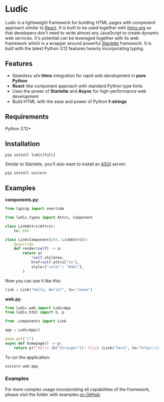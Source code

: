 # Ludic

Ludic is a lightweight framework for building HTML pages with component approach similar to [React](https://react.dev/). It is built to be used together with [htmx.org](https://htmx.org/) so that developers don't need to write almost any JavaScript to create dynamic web services. It's potential can be leveraged together with its web framework which is a wrapper around powerful [Starlette](https://www.starlette.io/) framework. It is built with the latest Python 3.12 features heavily incorporating typing.

## Features

- Seamless **&lt;/&gt; htmx** integration for rapid web development in **pure Python**
- **React**-like component approach with standard Python type hints
- Uses the power of **Starlette** and **Async** for high-performance web development
- Build HTML with the ease and power of Python **f-strings**

## Requirements

Python 3.12+

## Installation

```
pip install ludic[full]
```

Similar to Starlette, you'll also want to install an [ASGI](https://asgi.readthedocs.io/en/latest/) server:

```
pip install uvicorn
```

## Examples

**components.py**:

```python
from typing import override

from ludic.types import Attrs, Component

class LinkAttrs(Attrs):
    to: str

class Link(Component[str, LinkAttrs]):
    @override
    def render(self) -> a:
        return a(
            *self.children,
            href=self.attrs["to"],
            style={"color": "#abc"},
        )
```

Now you can use it like this:

```python
link = Link("Hello, World!", to="/home")
```

**web.py**:

```python
from ludic.web import LudicApp
from ludic.html import b, p

from .components import Link

app = LudicApp()

@app.get("/")
async def homepage() -> p:
    return p(f"Hello {b("Stranger")}! Click {Link("here", to="https://example.com")}!")
```

To run the application:

```python
uvicorn web:app
```

### Examples

For more complex usage incorporating all capabilities of the framework, please visit the folder with examples [on GitHub](https://github.com/paveldedik/ludic/tree/master/examples/).
